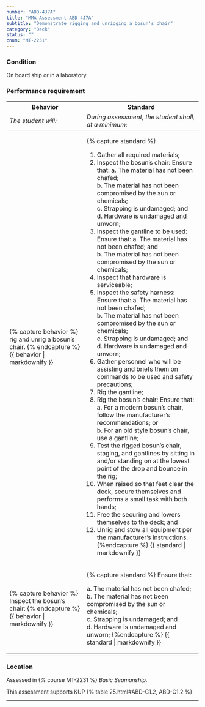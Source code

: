 ```yaml
---
number: "ABD-4J7A"
title: "MMA Assessment ABD-4J7A"
subtitle: "Demonstrate rigging and unrigging a bosun's chair"
category: "Deck"
status: ""
cnum: "MT-2231"
---
```

### Condition

On board ship or in a laboratory.

### Performance requirement 

<table width='100%' class='Guidelines'>
 <thead>
 <tr>
     <th class='thirty'>Behavior</th>
     <th class='seventy'>Standard</th>
 </tr>
 <tr>
     <td><em>The student will:</em></td>
     <td><em>During assessment, the student shall, at a minimum:</em></td>
 </tr>
 </thead>
 <tbody>
 

<tr><td>

{% capture behavior %}
rig and unrig a bosun’s chair.
{% endcapture %}
{{ behavior | markdownify }}

</td><td>

{% capture standard %}
1. Gather all required materials;
2. Inspect the bosun’s chair:  Ensure that:
	a. The material has not been chafed;  
	b. The material has not been compromised by the sun or chemicals;  
	c. Strapping is undamaged; and  
	d. Hardware is undamaged and unworn;
3. Inspect the gantline to be used: Ensure that:
	a. The material has not been chafed; and  
	b. The material has not been compromised by the sun or chemicals;
4. Inspect that hardware is serviceable;  
5. Inspect the safety harness: Ensure that:
	a. The material has not been chafed;  
	b. The material has not been compromised by the sun or chemicals;  
	c. Strapping is undamaged; and  
	d. Hardware is undamaged and unworn;
6. Gather personnel who will be assisting and briefs them on commands to be used and safety precautions;
7. Rig the gantline;
8. Rig the bosun’s chair: Ensure that:
	a. For a modern bosun’s chair, follow the manufacturer’s recommendations; or   
	b. For an old style bosun’s chair, use a gantline;  
9. Test the rigged bosun’s chair, staging, and gantlines by sitting in and/or standing on at the lowest point of the drop and bounce in the rig;
10. When raised so that feet clear the deck, secure themselves and performs a small task with both hands;
11. Free the securing and lowers themselves to the deck; and 
12. Unrig and stow all equipment per the manufacturer’s instructions. 
{%endcapture %}
{{ standard | markdownify }}

</td></tr>



<tr><td>

{% capture behavior %}
Inspect the bosun’s chair: 
{% endcapture %}
{{ behavior | markdownify }}

</td><td>

{% capture standard %}
Ensure that:

a. The material has not been chafed;  
b. The material has not been compromised by the sun or chemicals;  
c. Strapping is undamaged; and  
d. Hardware is undamaged and unworn;
{%endcapture %}
{{ standard | markdownify }}

</td></tr>



 </tbody>
 </table>

### Location

Assessed in  {% course  MT-2231 %}  *Basic Seamanship*.

This assessment supports KUP {% table 25.html#ABD-C1.2, ABD-C1.2 %}

***

